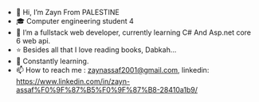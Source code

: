 - 👋 Hi, I’m Zayn From PALESTINE
- 🎓 Computer engineering student 4
- 👀 I’m a fullstack web developer, currently learning C# And Asp.net core 6 web api.
- ⭐ Besides all that I love reading books, Dabkah...
- 💞️ Constantly learning.
- 📫 How to reach me : zaynassaf2001@gmail.com, linkedin: https://www.linkedin.com/in/zayn-assaf%F0%9F%87%B5%F0%9F%87%B8-28410a1b9/


